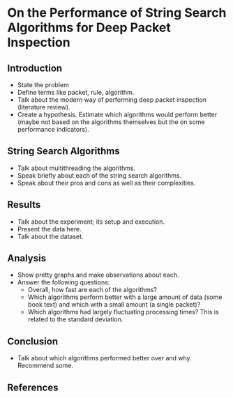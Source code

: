 # On the Performance of String Search Algorithms for Deep Packet Inspection

## Introduction

- State the problem
- Define terms like packet, rule, algorithm.
- Talk about the modern way of performing deep packet inspection (literature review).
- Create a hypothesis. Estimate which algorithms would perform better (maybe not based on the algorithms themselves but the on some performance indicators).

## String Search Algorithms

- Talk about multithreading the algorithms.
- Speak briefly about each of the string search algorithms.
- Speak about their pros and cons as well as their complexities.

## Results

- Talk about the experiment; its setup and execution.
- Present the data here.
- Talk about the dataset.

## Analysis

- Show pretty graphs and make observations about each.
- Answer the following questions:
  - Overall, how fast are each of the algorithms?
  - Which algorithms perform better with a large amount of data (some book text) and which with a small amount (a single packet)?
  - Which algorithms had largely fluctuating processing times? This is related to the standard deviation.

## Conclusion

- Talk about which algorithms performed better over and why. Recommend some.

## References
